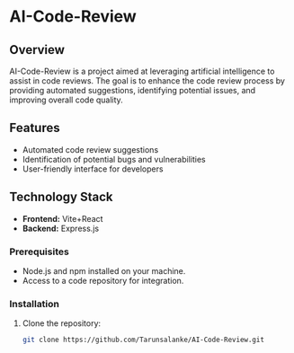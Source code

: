 # AI-Code-Review

## Overview
AI-Code-Review is a project aimed at leveraging artificial intelligence to assist in code reviews. The goal is to enhance the code review process by providing automated suggestions, identifying potential issues, and improving overall code quality.

## Features
- Automated code review suggestions
- Identification of potential bugs and vulnerabilities 
- User-friendly interface for developers

## Technology Stack
- **Frontend:** Vite+React
- **Backend:** Express.js


### Prerequisites
- Node.js and npm installed on your machine.
- Access to a code repository for integration.

### Installation
1. Clone the repository:
   ```bash
   git clone https://github.com/Tarunsalanke/AI-Code-Review.git
